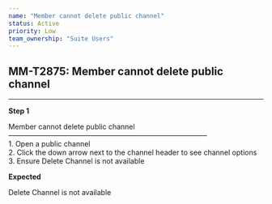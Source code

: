 ```yaml
---
name: "Member cannot delete public channel"
status: Active
priority: Low
team_ownership: "Suite Users"
---
```


## MM-T2875: Member cannot delete public channel

---

**Step 1**

Member cannot delete public channel\
————————————————————————————\
1\. Open a public channel\
2\. Click the down arrow next to the channel header to see channel options\
3\. Ensure Delete Channel is not available

**Expected**

Delete Channel is not available
